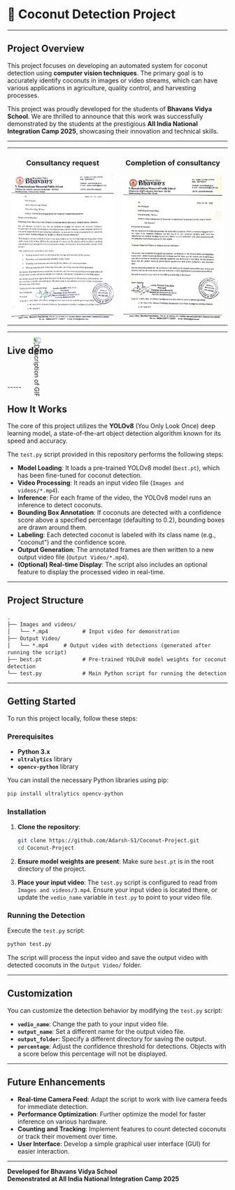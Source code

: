 # 🥥 Coconut Detection Project

-----

## Project Overview

This project focuses on developing an automated system for coconut detection using **computer vision techniques**. The primary goal is to accurately identify coconuts in images or video streams, which can have various applications in agriculture, quality control, and harvesting processes.

This project was proudly developed for the students of **Bhavans Vidya School**. We are thrilled to announce that this work was successfully demonstrated by the students at the prestigious **All India National Integration Camp 2025**, showcasing their innovation and technical skills.

-----

<table>
  <tr>
    <td style="text-align: center; vertical-align: top;">
      <h3>Consultancy request</h3>
      <img src="request_for_project.jpg" alt="Original video frame without detection" width="100%">
    </td>
    <td style="text-align: center; vertical-align: top;">
      <h3>Completion of consultancy</h3>
      <img src="completion_of_project.jpg" alt="Video frame with detected coconuts" width="100%">
    </td>
  </tr>
</table>

-----
## Live demo
<table>
<tr>
<img src="Images and videos/output1.gif" alt="Description of GIF" style="transform: rotate(90deg);">
</tr>
</table>
-----

## How It Works

The core of this project utilizes the **YOLOv8** (You Only Look Once) deep learning model, a state-of-the-art object detection algorithm known for its speed and accuracy.

The `test.py` script provided in this repository performs the following steps:

  * **Model Loading**: It loads a pre-trained YOLOv8 model (`best.pt`), which has been fine-tuned for coconut detection.
  * **Video Processing**: It reads an input video file (`Images and videos/*.mp4`).
  * **Inference**: For each frame of the video, the YOLOv8 model runs an inference to detect coconuts.
  * **Bounding Box Annotation**: If coconuts are detected with a confidence score above a specified percentage (defaulting to 0.2), bounding boxes are drawn around them.
  * **Labeling**: Each detected coconut is labeled with its class name (e.g., "coconut") and the confidence score.
  * **Output Generation**: The annotated frames are then written to a new output video file (`Output Video/*.mp4`).
  * **(Optional) Real-time Display**: The script also includes an optional feature to display the processed video in real-time.

-----

## Project Structure

```
.
├── Images and videos/
│   └── *.mp4           # Input video for demonstration
├── Output Video/
│   └── *.mp4     # Output video with detections (generated after running the script)
├── best.pt             # Pre-trained YOLOv8 model weights for coconut detection
└── test.py             # Main Python script for running the detection
```

-----

## Getting Started

To run this project locally, follow these steps:

### Prerequisites

  * **Python 3.x**
  * **`ultralytics`** library
  * **`opencv-python`** library

You can install the necessary Python libraries using pip:

```bash
pip install ultralytics opencv-python
```

### Installation

1.  **Clone the repository**:

    ```bash
    git clone https://github.com/Adarsh-S1/Coconut-Project.git
    cd Coconut-Project
    ```

2.  **Ensure model weights are present**: Make sure `best.pt` is in the root directory of the project.

3.  **Place your input video**: The `test.py` script is configured to read from `Images and videos/3.mp4`. Ensure your input video is located there, or update the `vedio_name` variable in `test.py` to point to your video file.

### Running the Detection

Execute the `test.py` script:

```bash
python test.py
```

The script will process the input video and save the output video with detected coconuts in the `Output Video/` folder.

-----

## Customization

You can customize the detection behavior by modifying the `test.py` script:

  * **`vedio_name`**: Change the path to your input video file.
  * **`output_name`**: Set a different name for the output video file.
  * **`output_folder`**: Specify a different directory for saving the output.
  * **`percentage`**: Adjust the confidence threshold for detections. Objects with a score below this percentage will not be displayed.

-----

## Future Enhancements

  * **Real-time Camera Feed**: Adapt the script to work with live camera feeds for immediate detection.
  * **Performance Optimization**: Further optimize the model for faster inference on various hardware.
  * **Counting and Tracking**: Implement features to count detected coconuts or track their movement over time.
  * **User Interface**: Develop a simple graphical user interface (GUI) for easier interaction.

-----

**Developed for Bhavans Vidya School** <br />
**Demonstrated at All India National Integration Camp 2025**